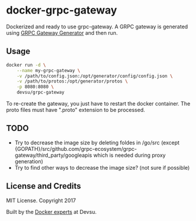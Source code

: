 # docker-grpc-gateway
Dockerized and ready to use grpc-gateway. A GRPC gateway is generated using [GRPC Gateway Generator](https://github.com/devsu/grpc-gateway-generator) and then run.

## Usage

```bash
docker run -d \
    --name my-grpc-gateway \
    -v /path/to/config.json:/opt/generator/config/config.json \
    -v /path/to/protos:/opt/generator/protos \
    -p 8080:8080 \
    devsu/grpc-gateway
```

To re-create the gateway, you just have to restart the docker container. The proto files must have ".proto" extension to be processed. 

## TODO

- Try to decrease the image size by deleting foldes in /go/src (except {GOPATH}/src/github.com/grpc-ecosystem/grpc-gateway/third_party/googleapis which is needed during proxy generation)
- Try to find other ways to decrease the image size? (not sure if possible)

## License and Credits

MIT License. Copyright 2017

Built by the [Docker experts](https://devsu.com) at Devsu.
